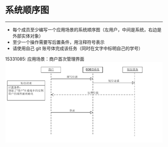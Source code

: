 # 系统顺序图 
-----
* 每个成员至少编写一个应用场景的系统顺序图（左用户，中间是系统，右边是外部实体对象）
* 至少一个操作需要写后置条件，用注释符号表示
* 请使用自己 git 账号体完成该任务（同时在文字中标明自己的学号）

15331085:
应用场景：商户首次管理界面
![](../../images/系统顺序图-15331085.png)